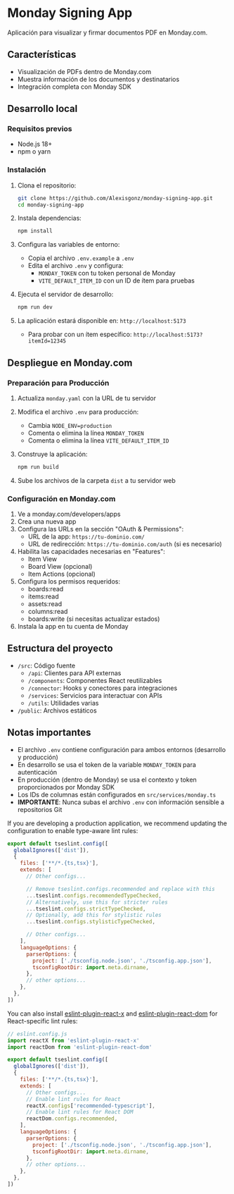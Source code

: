 # Monday Signing App

Aplicación para visualizar y firmar documentos PDF en Monday.com.

## Características

- Visualización de PDFs dentro de Monday.com
- Muestra información de los documentos y destinatarios
- Integración completa con Monday SDK

## Desarrollo local

### Requisitos previos

- Node.js 18+
- npm o yarn

### Instalación

1. Clona el repositorio:
   ```bash
   git clone https://github.com/Alexisgonz/monday-signing-app.git
   cd monday-signing-app
   ```

2. Instala dependencias:
   ```bash
   npm install
   ```

3. Configura las variables de entorno:
   - Copia el archivo `.env.example` a `.env`
   - Edita el archivo `.env` y configura:
     - `MONDAY_TOKEN` con tu token personal de Monday
     - `VITE_DEFAULT_ITEM_ID` con un ID de ítem para pruebas

4. Ejecuta el servidor de desarrollo:
   ```bash
   npm run dev
   ```

5. La aplicación estará disponible en: `http://localhost:5173`
   - Para probar con un ítem específico: `http://localhost:5173?itemId=12345`

## Despliegue en Monday.com

### Preparación para Producción

1. Actualiza `monday.yaml` con la URL de tu servidor
2. Modifica el archivo `.env` para producción:
   - Cambia `NODE_ENV=production`
   - Comenta o elimina la línea `MONDAY_TOKEN`
   - Comenta o elimina la línea `VITE_DEFAULT_ITEM_ID`
3. Construye la aplicación:
   ```bash
   npm run build
   ```

3. Sube los archivos de la carpeta `dist` a tu servidor web

### Configuración en Monday.com

1. Ve a monday.com/developers/apps
2. Crea una nueva app
3. Configura las URLs en la sección "OAuth & Permissions":
   - URL de la app: `https://tu-dominio.com/`
   - URL de redirección: `https://tu-dominio.com/auth` (si es necesario)
4. Habilita las capacidades necesarias en "Features":
   - Item View
   - Board View (opcional)
   - Item Actions (opcional)
5. Configura los permisos requeridos:
   - boards:read
   - items:read
   - assets:read
   - columns:read
   - boards:write (si necesitas actualizar estados)
6. Instala la app en tu cuenta de Monday

## Estructura del proyecto

- `/src`: Código fuente
  - `/api`: Clientes para API externas
  - `/components`: Componentes React reutilizables
  - `/connector`: Hooks y conectores para integraciones
  - `/services`: Servicios para interactuar con APIs
  - `/utils`: Utilidades varias
- `/public`: Archivos estáticos

## Notas importantes

- El archivo `.env` contiene configuración para ambos entornos (desarrollo y producción)
- En desarrollo se usa el token de la variable `MONDAY_TOKEN` para autenticación
- En producción (dentro de Monday) se usa el contexto y token proporcionados por Monday SDK
- Los IDs de columnas están configurados en `src/services/monday.ts`
- **IMPORTANTE**: Nunca subas el archivo `.env` con información sensible a repositorios Git

If you are developing a production application, we recommend updating the configuration to enable type-aware lint rules:

```js
export default tseslint.config([
  globalIgnores(['dist']),
  {
    files: ['**/*.{ts,tsx}'],
    extends: [
      // Other configs...

      // Remove tseslint.configs.recommended and replace with this
      ...tseslint.configs.recommendedTypeChecked,
      // Alternatively, use this for stricter rules
      ...tseslint.configs.strictTypeChecked,
      // Optionally, add this for stylistic rules
      ...tseslint.configs.stylisticTypeChecked,

      // Other configs...
    ],
    languageOptions: {
      parserOptions: {
        project: ['./tsconfig.node.json', './tsconfig.app.json'],
        tsconfigRootDir: import.meta.dirname,
      },
      // other options...
    },
  },
])
```

You can also install [eslint-plugin-react-x](https://github.com/Rel1cx/eslint-react/tree/main/packages/plugins/eslint-plugin-react-x) and [eslint-plugin-react-dom](https://github.com/Rel1cx/eslint-react/tree/main/packages/plugins/eslint-plugin-react-dom) for React-specific lint rules:

```js
// eslint.config.js
import reactX from 'eslint-plugin-react-x'
import reactDom from 'eslint-plugin-react-dom'

export default tseslint.config([
  globalIgnores(['dist']),
  {
    files: ['**/*.{ts,tsx}'],
    extends: [
      // Other configs...
      // Enable lint rules for React
      reactX.configs['recommended-typescript'],
      // Enable lint rules for React DOM
      reactDom.configs.recommended,
    ],
    languageOptions: {
      parserOptions: {
        project: ['./tsconfig.node.json', './tsconfig.app.json'],
        tsconfigRootDir: import.meta.dirname,
      },
      // other options...
    },
  },
])
```
